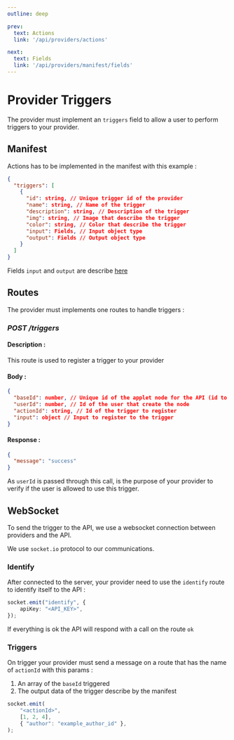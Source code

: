 ```yaml
---
outline: deep

prev:
  text: Actions
  link: '/api/providers/actions'

next:
  text: Fields
  link: '/api/providers/manifest/fields'
---
```


# Provider Triggers

The provider must implement an `triggers` field to allow a user to perform triggers to your provider.

## Manifest

Actions has to be implemented in the manifest with this example :

```json
{
  "triggers": [
    {
      "id": string, // Unique trigger id of the provider
      "name": string, // Name of the trigger
      "description": string, // Description of the trigger
      "img": string, // Image that describe the trigger
      "color": string, // Color that describe the trigger
      "input": Fields, // Input object type
      "output": Fields // Output object type
    }
  ]
}
```

Fields `input` and `output` are describe [here](./../../../api/providers/manifest/fields/index.md)

## Routes

The provider must implements one routes to handle triggers :

### _POST /triggers_

#### Description :

This route is used to register a trigger to your provider

#### Body :
```json
{
  "baseId": number, // Unique id of the applet node for the API (id to return on trigger)
  "userId": number, // Id of the user that create the node
  "actionId": string, // Id of the trigger to register
  "input": object // Input to register to the trigger
}
```

#### Response :
```json
{
  "message": "success"
}
```

As `userId` is passed through this call, is the purpose of your provider to verify if the user is allowed to use this trigger.

## WebSocket

To send the trigger to the API, we use a websocket connection between providers and the API.

We use `socket.io` protocol to our communications.

### Identify

After connected to the server, your provider need to use the `identify` route to identify itself to the API :

```ts
socket.emit("identify", {
    apiKey: "<API_KEY>",
});
```

If everything is ok the API will respond with a call on the route `ok`

### Triggers

On trigger your provider must send a message on a route that has the name of `actionId` with this params :

1. An array of the `baseId` triggered
2. The output data of the trigger describe by the manifest

```ts
socket.emit(
    "<actionId>",
    [1, 2, 4],
    { "author": "example_author_id" },
);
```
